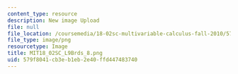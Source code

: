 ```yaml
---
content_type: resource
description: New image Upload
file: null
file_location: /coursemedia/18-02sc-multivariable-calculus-fall-2010/579f8041cb3eb1eb2e40ffd447483740_MIT18_02SC_L9Brds_8.png
file_type: image/png
resourcetype: Image
title: MIT18_02SC_L9Brds_8.png
uid: 579f8041-cb3e-b1eb-2e40-ffd447483740
---
```

